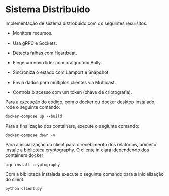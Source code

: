 # Sistema Distribuido

Implementação de sistema distrobuido com os seguintes resuisitos:

- Monitora recursos.

- Usa gRPC e Sockets.

- Detecta falhas com Heartbeat.

- Elege um novo líder com o algoritmo Bully.

- Sincroniza o estado com Lamport e Snapshot.

- Envia dados para múltiplos clientes via Multicast.

- Controla o acesso com um token (chave de criptografia).

Para a execução do código, com o docker ou docker desktop
instalado, rode o seguinte comando:

```shell
docker-compose up --build
```

Para a finalização dos containers, execute o segiunte comando:

```shell
docker-compose down -v
```

Para a inicialização do client para o recebimento dos relatórios, 
primeito instale a biblioteca cryptography. O cliente iniciará 
idependendo dos containers docker

```shell
pip install cryptography
```

Com a biblioteca instalada execute o seguinte comando
para a inicialização do client:

```shell
python client.py
```